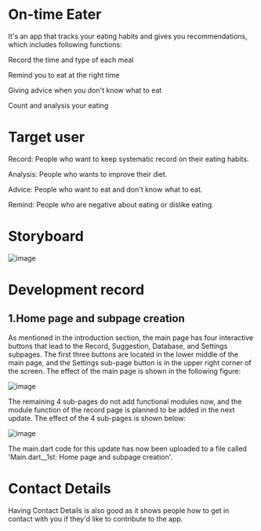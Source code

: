# On-time Eater

It's an app that tracks your eating habits and gives you recommendations, which includes following functions:

Record the time and type of each meal

Remind you to eat at the right time

Giving advice when you don't know what to eat

Count and analysis your eating 


# Target user

Record: People who want to keep systematic record on their eating habits.

Analysis: People who wants to improve their diet.

Advice: People who want to eat and don't know what to eat.

Remind: People who are negative about eating or dislike eating.


# Storyboard

![image](https://github.com/zczqy80/Eater/assets/146266229/7cbc7317-e73e-4acc-8c1a-03bc8ef11e97)


# Development record

##  1.Home page and subpage creation

As mentioned in the introduction section, the main page has four interactive buttons that lead to the Record, Suggestion, Database, and Settings subpages. The first three buttons are located in the lower middle of the main page, and the Settings sub-page button is in the upper right corner of the screen. The effect of the main page is shown in the following figure:

![image](https://github.com/zczqy80/Eater/assets/146266229/cdaa4e3e-580a-464b-bf9d-391217a0904b)

The remaining 4 sub-pages do not add functional modules now, and the module function of the record page is planned to be added in the next update. The effect of the 4 sub-pages is shown below:

![image](https://github.com/zczqy80/Eater/assets/146266229/e46f74d3-fc68-4781-9c92-654369d6c28d)

The main.dart code for this update has now been uploaded to a file called 'Main.dart__1st: Home page and subpage creation'.

#  Contact Details

Having Contact Details is also good as it shows people how to get in contact with you if they'd like to contribute to the app. 
